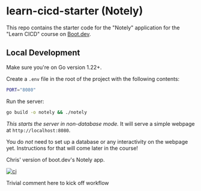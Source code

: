 # learn-cicd-starter (Notely)

This repo contains the starter code for the "Notely" application for the "Learn CICD" course on [Boot.dev](https://boot.dev).

## Local Development

Make sure you're on Go version 1.22+.

Create a `.env` file in the root of the project with the following contents:

```bash
PORT="8080"
```

Run the server:

```bash
go build -o notely && ./notely
```

*This starts the server in non-database mode.* It will serve a simple webpage at `http://localhost:8080`.

You do *not* need to set up a database or any interactivity on the webpage yet. Instructions for that will come later in the course!

Chris' version of boot.dev's Notely app.

[![ci](https://github.com/oldgreyduck/learn-cicd-starter/actions/workflows/ci.yml/badge.svg?branch=main)](https://github.com/oldgreyduck/learn-cicd-starter/actions/workflows/ci.yml)

Trivial comment here to kick off workflow